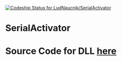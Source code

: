 [ ![Codeship Status for LudNaucnik/SerialActivator](https://app.codeship.com/projects/a618cc20-97c2-0134-01d1-4e970c50482b/status?branch=master)](https://app.codeship.com/projects/187193)

# SerialActivator

# Source Code for DLL [here](https://github.com/LudNaucnik/SerialOperations)

